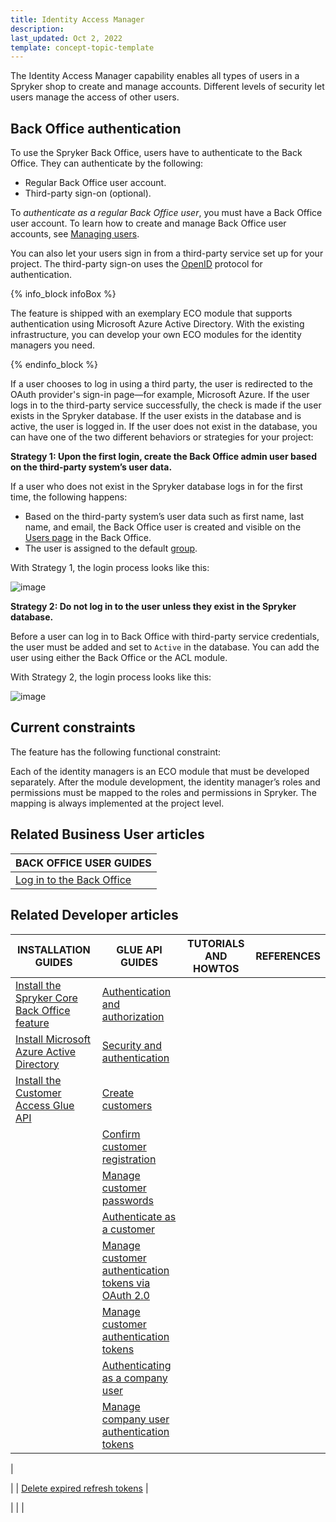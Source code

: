 ```yaml
---
title: Identity Access Manager
description:
last_updated: Oct 2, 2022
template: concept-topic-template
---
```


The Identity Access Manager capability enables all types of users in a Spryker shop to create and manage accounts. Different levels of security let users manage the access of other users.

## Back Office authentication


To use the Spryker Back Office, users have to authenticate to the Back Office. They can authenticate by the following:

* Regular Back Office user account.
* Third-party sign-on (optional).

To *authenticate as a regular Back Office user*, you must have a Back Office user account. To learn how to create and manage Back Office user accounts, see [Managing users](/docs/pbc/all/user-management/{{page.version}}/manage-in-the-back-office/manage-users/create-users.html).

You can also let your users sign in from a third-party service set up for your project. The third-party sign-on uses the [OpenID](https://en.wikipedia.org/wiki/OpenID) protocol for authentication.

{% info_block infoBox %}

The feature is shipped with an exemplary ECO module that supports authentication using Microsoft Azure Active Directory. With the existing infrastructure, you can develop your own ECO modules for the identity managers you need.

{% endinfo_block %}

If a user chooses to log in using a third party, the user is redirected to the OAuth provider's sign-in page—for example, Microsoft Azure. If the user logs in to the third-party service successfully, the check is made if the user exists in the Spryker database. If the user exists in the database and is active, the user is logged in. If the user does not exist in the database, you can have one of the two different behaviors or strategies for your project:

<a name="strategies"></a>

**Strategy 1: Upon the first login, create the Back Office admin user based on the third-party system’s user data.**

If a user who does not exist in the Spryker database logs in for the first time, the following happens:
* Based on the third-party system’s user data such as first name, last name, and email, the Back Office user is created and visible on the [Users page](/docs/pbc/all/user-management/{{page.version}}/manage-in-the-back-office/manage-users/create-users.html) in the Back Office.
* The user is assigned to the default [group](/docs/pbc/all/user-management/{{page.version}}/manage-in-the-back-office/manage-user-groups/create-user-groups.html).

With Strategy 1, the login process looks like this:

![image](https://confluence-connect.gliffy.net/embed/image/5b0f6ab5-d4d5-4b53-b82a-d73bec9c81ea.png?utm_medium=live&utm_source=custom)

**Strategy 2: Do not log in to the user unless they exist in the Spryker database.**

Before a user can log in to Back Office with third-party service credentials, the user must be added and set to `Active` in the database. You can add the user using either the Back Office or the ACL module.

With Strategy 2, the login process looks like this:

![image](https://confluence-connect.gliffy.net/embed/image/5b0f6ab5-d4d5-4b53-b82a-d73bec9c81ea.png?utm_medium=live&utm_source=custom)

## Current constraints

The feature has the following functional constraint:

Each of the identity managers is an ECO module that must be developed separately. After the module development, the identity manager’s roles and permissions must be mapped to the roles and permissions in Spryker. The mapping is always implemented at the project level.

## Related Business User articles

|BACK OFFICE USER GUIDES|
|---|
| [Log in to the Back Office](/docs/pbc/all/identity-access-manager/{{page.version}}/log-into-the-back-office.html) |



## Related Developer articles

|INSTALLATION GUIDES  | GLUE API GUIDES | TUTORIALS AND HOWTOS | REFERENCES |
|---------|---------| - | - |
| [Install the Spryker Core Back Office feature](/docs/pbc/all/identity-access-manager/{{page.version}}/install-and-upgrade/install-the-spryker-core-back-office-feature.html)  | [Authentication and authorization](/docs/pbc/all/identity-access-manager/manage-using-glue-api/glue-api-authentication-and-authorization.html) |
| [Install Microsoft Azure Active Directory](/docs/pbc/all/identity-access-manager/{{page.version}}/install-and-upgrade/install-microsoft-azure-active-directory.html)   | [Security and authentication](/docs/pbc/all/identity-access-manager/{{page.version}}/manage-using-glue-api/glue-api-security-and-authentication.html) |
| [Install the Customer Access Glue API](/docs/pbc/all/identity-access-manager/{{page.version}}/install-and-upgrade/install-the-customer-access-glue-api.html) |  [Create customers](/docs/pbc/all/identity-access-manager/{{page.version}}/manage-using-glue-api/glue-api-create-customers.html) |
| | [Confirm customer registration](/docs/pbc/all/identity-access-manager/{{page.version}}/manage-using-glue-api/glue-api-confirm-customer-registration.html) |
| | [Manage customer passwords](/docs/pbc/all/identity-access-manager/{{page.version}}/manage-using-glue-api/glue-api-manage-customer-passwords.html) |
| | [Authenticate as a customer](/docs/pbc/all/identity-access-manager/{{page.version}}/manage-using-glue-api/glue-api-authenticate-as-a-customer.html) |
| | [Manage customer authentication tokens via OAuth 2.0](/docs/pbc/all/identity-access-manager/{{page.version}}/manage-using-glue-api/glue-api-manage-customer-authentication-tokens-via-oauth-2.0.html) |
| | [Manage customer authentication tokens](/docs/pbc/all/identity-access-manager/{{page.version}}/manage-using-glue-api/glue-api-manage-customer-authentication-tokens.html) |
| | [Authenticating as a company user](/docs/pbc/all/identity-access-manager/{{page.version}}/manage-using-glue-api/glue-api-authenticate-as-a-company-user.html) |
| | [Manage company user authentication tokens](/docs/pbc/all/identity-access-manager/{{page.version}}/manage-using-glue-api/glue-api-manage-company-user-authentication-tokens.html) |
| 



| | [Delete expired refresh tokens](/docs/pbc/all/identity-access-manager/{{page.version}}/manage-using-glue-api/glue-api-delete-expired-refresh-tokens.html) |



| |  |
